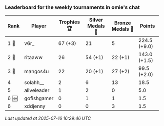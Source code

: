 ### Leaderboard for the weekly tournaments in omie's chat
| Rank | Player | Trophies 🏆 | Silver Medals 🥈 | Bronze Medals 🥉 | Points |
|------|--------|-------------|------------------|------------------|--------|
| 1 🥇 | v6r_ | 67 (+3) | 21 | 5 | 224.5 (+9.0) |
| 2 🥈 | ritaaww | 26 | 54 (+1) | 22 (+1) | 143.0 (+1.5) |
| 3 🥉 | mangos4u | 22 | 20 (+1) | 27 (+2) | 99.5 (+2.0) |
| 4 | solahh__ | 2 | 6 | 13 | 18.5 |
| 5 | aliveleader | 1 | 2 | 0 | 5.0 |
| 6 🆕| gofishgamer | 0 | 1 | 1 | 1.5 |
| 6 | xddjenny | 0 | 0 | 3 | 1.5 |

_Last updated at 2025-07-16 16:29:46 UTC_